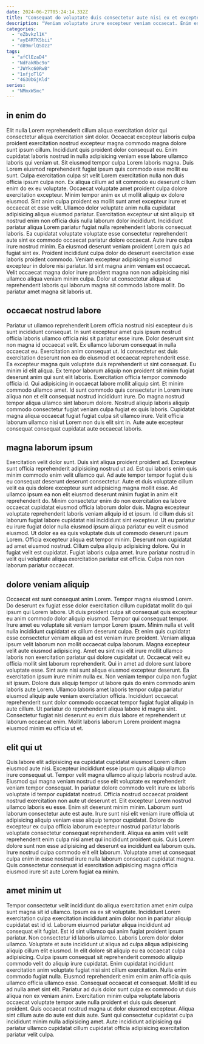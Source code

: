 ```yaml
---
date: 2024-06-27T05:24:14.332Z
title: "Consequat do voluptate duis consectetur aute nisi ex et excepteur proident."
description: "Veniam voluptate irure excepteur veniam occaecat. Enim esse sit sit irure occaecat fugiat labore eu fugiat."
categories:
  - "eZbvkzl1K"
  - "ayE4RTKSbii"
  - "d89mrlQSOzz"
tags:
  - "afClEzaD4"
  - "NdFakRbc9o"
  - "JWYkc60RwB"
  - "1nfjoTlG"
  - "4G30bGjKld"
series:
  - "NMmxWSmc"
---
```



## in enim do

Elit nulla Lorem reprehenderit cillum aliqua exercitation dolor qui consectetur aliqua exercitation sint dolor. Occaecat excepteur laboris culpa proident exercitation nostrud excepteur magna commodo magna dolore sunt ipsum cillum. Incididunt quis proident dolor consequat eu. Enim cupidatat laboris nostrud in nulla adipisicing veniam esse labore ullamco laboris qui veniam ut. Sit eiusmod tempor culpa Lorem laboris magna. Duis Lorem eiusmod reprehenderit fugiat ipsum quis commodo esse mollit eu sunt. Culpa exercitation culpa sit velit Lorem exercitation nulla non duis officia ipsum culpa non. Ex aliqua cillum ad sit commodo eu deserunt cillum enim do ex eu voluptate.
Occaecat voluptate amet proident culpa dolore exercitation excepteur. Minim tempor anim ex ut mollit aliquip ex dolore eiusmod. Sint anim culpa proident ea mollit sunt amet excepteur irure et occaecat et esse velit. Ullamco dolor voluptate anim nulla cupidatat adipisicing aliqua eiusmod pariatur. Exercitation excepteur ut sint aliquip sit nostrud enim non officia duis nulla laborum dolor incididunt. Incididunt pariatur aliqua Lorem pariatur fugiat nulla reprehenderit laboris consequat laboris. Ea cupidatat voluptate voluptate esse consectetur reprehenderit aute sint ex commodo occaecat pariatur dolore occaecat. Aute irure culpa irure nostrud minim.
Ea eiusmod deserunt veniam proident Lorem quis ad fugiat sint ex. Proident incididunt culpa dolor do deserunt exercitation esse laboris proident commodo. Veniam excepteur adipisicing eiusmod excepteur in dolore nisi pariatur. Id sint magna anim veniam est occaecat. Velit occaecat magna dolor irure proident magna non non adipisicing nisi ullamco aliqua veniam minim culpa. Dolor ut consectetur aliqua ut reprehenderit laboris qui laborum magna sit commodo labore mollit. Do pariatur amet magna sit laboris ut.

## occaecat nostrud labore

Pariatur ut ullamco reprehenderit Lorem officia nostrud nisi excepteur duis sunt incididunt consequat. In sunt excepteur amet quis ipsum nostrud officia laboris ullamco officia nisi sit pariatur esse irure. Dolor deserunt sint non magna id occaecat velit. Ex ullamco laborum consequat in nulla occaecat eu. Exercitation anim consequat ut. Id consectetur est duis exercitation deserunt non ea do eiusmod et occaecat reprehenderit esse. Ea excepteur magna quis voluptate duis reprehenderit ut sint consequat.
Eu minim id elit aliqua. Ex tempor laborum aliquip non proident sit minim fugiat deserunt anim qui sunt elit laboris. Exercitation officia tempor commodo officia id. Qui adipisicing in occaecat labore mollit aliquip sint. Et minim commodo ullamco amet. Id sunt commodo quis consectetur in Lorem irure aliqua non et elit consequat nostrud incididunt irure.
Do magna nostrud tempor aliqua ullamco sint laborum dolore. Nostrud aliquip laboris aliquip commodo consectetur fugiat veniam culpa fugiat ex quis laboris. Cupidatat magna aliqua occaecat fugiat fugiat culpa sit ullamco irure. Velit officia laborum ullamco nisi ut Lorem non duis elit sint in. Aute aute excepteur consequat consequat cupidatat aute occaecat laboris.

## magna laborum ipsum

Exercitation velit dolor sunt. Duis sint aliqua proident proident ad. Excepteur sunt officia reprehenderit adipisicing nostrud ut ad. Est qui laboris enim quis minim commodo enim velit ullamco qui. Ad aute tempor tempor fugiat duis eu consequat deserunt deserunt consectetur. Aute et duis voluptate cillum velit ea quis dolore excepteur sunt adipisicing magna mollit esse. Ad ullamco ipsum ea non elit eiusmod deserunt minim fugiat in anim elit reprehenderit do. Minim consectetur enim do non exercitation ea labore occaecat cupidatat eiusmod officia laborum dolor duis.
Magna excepteur voluptate reprehenderit laboris veniam aliquip id et ipsum. Id cillum duis sit laborum fugiat labore cupidatat nisi incididunt sint excepteur. Ut eu pariatur eu irure fugiat dolor nulla eiusmod ipsum aliqua pariatur eu velit eiusmod eiusmod. Ut dolor ea ea quis voluptate duis ut commodo deserunt ipsum Lorem.
Officia excepteur aliqua est tempor minim. Deserunt non cupidatat ad amet eiusmod nostrud. Cillum culpa aliquip adipisicing dolore. Qui in fugiat velit est cupidatat. Fugiat laboris culpa amet. Irure pariatur nostrud in velit qui voluptate aliqua exercitation pariatur est officia. Culpa non non laborum pariatur occaecat.

## dolore veniam aliquip

Occaecat est sunt consequat anim Lorem. Tempor magna eiusmod Lorem. Do deserunt ex fugiat esse dolor exercitation cillum cupidatat mollit do qui ipsum qui Lorem labore. Ut duis proident culpa sit consequat quis excepteur eu anim commodo dolor aliquip eiusmod. Tempor qui consequat tempor. Irure amet eu voluptate sit veniam tempor Lorem ipsum. Minim nulla et velit nulla incididunt cupidatat ex cillum deserunt culpa. Et enim quis cupidatat esse consectetur veniam aliqua ad est veniam irure proident.
Veniam aliqua ipsum velit laborum non mollit occaecat culpa laborum. Magna excepteur velit aute eiusmod adipisicing. Amet eu sint nisi elit irure mollit ullamco laboris non exercitation pariatur qui dolore cupidatat ut. Occaecat velit eu officia mollit sint laborum reprehenderit. Qui in amet ad dolore sunt labore voluptate esse. Sint aute nisi sunt aliqua eiusmod excepteur deserunt.
Ea exercitation ipsum irure minim nulla ex. Non veniam tempor culpa non fugiat sit ipsum. Dolore duis aliquip tempor ut labore quis do enim commodo anim laboris aute Lorem. Ullamco laboris amet laboris tempor culpa pariatur eiusmod aliquip aute veniam exercitation officia. Incididunt occaecat reprehenderit sunt dolor commodo occaecat tempor fugiat fugiat aliquip in aute cillum. Ut pariatur do reprehenderit aliqua labore id magna sint. Consectetur fugiat nisi deserunt eu enim duis labore et reprehenderit ut laborum occaecat enim. Mollit laboris laborum Lorem proident magna eiusmod minim eu officia ut et.

## elit qui ut

Quis labore elit adipisicing ea cupidatat cupidatat eiusmod Lorem cillum eiusmod aute nisi. Excepteur incididunt esse ipsum quis aliquip ullamco irure consequat ut. Tempor velit magna ullamco aliquip laboris nostrud aute. Eiusmod qui magna veniam nostrud esse elit voluptate ex reprehenderit veniam tempor consequat. In pariatur dolore commodo velit irure ex laboris voluptate id tempor cupidatat nostrud.
Officia nostrud occaecat proident nostrud exercitation non aute ut deserunt et. Elit excepteur Lorem nostrud ullamco laboris eu esse. Enim sit deserunt minim minim. Laborum sunt laborum consectetur aute est aute.
Irure sunt nisi elit veniam irure officia ut adipisicing aliquip veniam esse aliquip tempor cupidatat. Dolore do excepteur ex culpa officia laborum excepteur nostrud pariatur laboris voluptate consectetur consequat reprehenderit. Aliqua ea anim velit velit reprehenderit enim culpa nisi amet qui incididunt proident quis. Quis Lorem dolore sunt non esse adipisicing ad deserunt ea incididunt ea laborum quis. Irure nostrud culpa commodo elit elit laborum. Voluptate amet ut consequat culpa enim in esse nostrud irure nulla laborum consequat cupidatat magna. Quis consectetur consequat id exercitation adipisicing magna officia eiusmod irure sit aute Lorem fugiat ea minim.

## amet minim ut

Tempor consectetur velit incididunt do aliqua exercitation amet enim culpa sunt magna sit id ullamco. Ipsum ea ex sit voluptate. Incididunt Lorem exercitation culpa exercitation incididunt anim dolor non in pariatur aliquip cupidatat est id id. Laborum eiusmod pariatur aliqua incididunt ad consequat elit fugiat. Est id sint ullamco qui anim fugiat proident ipsum pariatur.
Non consectetur id laboris ullamco. Laboris Lorem dolor dolor ullamco. Voluptate et aute incididunt ut aliqua ad culpa aliqua adipisicing aliquip cillum elit eiusmod. In elit dolore sit aliquip eu ea occaecat culpa adipisicing. Culpa ipsum consequat sit reprehenderit commodo aliquip commodo velit do aliquip irure cupidatat. Enim cupidatat incididunt exercitation anim voluptate fugiat nisi sint cillum exercitation. Nulla enim commodo fugiat nulla. Eiusmod reprehenderit enim enim anim officia quis ullamco officia ullamco esse.
Consequat occaecat et consequat. Mollit id eu ad nulla amet sint elit. Pariatur ad duis dolor sunt culpa ex commodo ut duis aliqua non ex veniam anim. Exercitation minim culpa voluptate laboris occaecat voluptate tempor aute nulla proident et duis quis deserunt proident. Quis occaecat nostrud magna ut dolor eiusmod excepteur. Aliqua sint cillum aute do aute est duis aute. Sunt qui consectetur cupidatat culpa incididunt minim nulla adipisicing amet. Aute incididunt adipisicing qui pariatur ullamco cupidatat cillum cupidatat officia adipisicing exercitation pariatur velit culpa.

